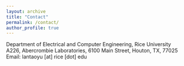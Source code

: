 ```yaml
---
layout: archive
title: "Contact"
permalink: /contact/
author_profile: true
---
```

Department of Electrical and Computer Engineering, Rice University<br>
A226, Abercrombie Laboratories, 6100 Main Street, Houton, TX, 77025<br>
Email: lantaoyu [at] rice [dot] edu

